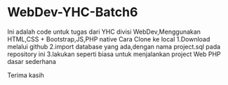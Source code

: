 # WebDev-YHC-Batch6
Ini adalah code untuk tugas dari YHC divisi WebDev,Menggunakan HTML,CSS + Bootstrap,JS,PHP native
Cara Clone ke local
1.Download melalui github
2.import database yang ada,dengan nama project.sql pada repository ini
3.lakukan seperti biasa untuk menjalankan project Web PHP dasar sederhana

Terima kasih
